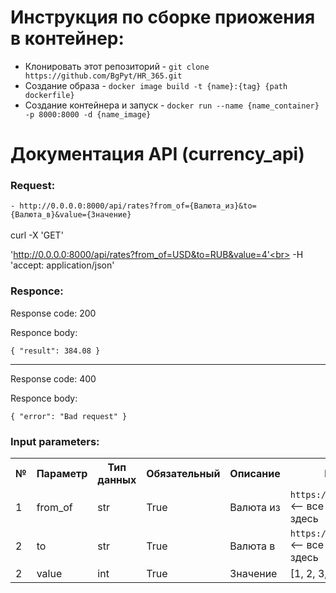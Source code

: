 # Инструкция по сборке приожения в контейнер:
<ul>
  <li>Клонировать этот репозиторий - <code>git clone https://github.com/BgPyt/HR_365.git</code></li>
  <li>Создание образа - <code>docker image build -t {name}:{tag} {path dockerfile}</code></li>
  <li>Создание контейнера и запуск - <code>docker run --name {name_container} -p 8000:8000 -d {name_image} </code></li>
</ul>

# Документация API (currency_api)
<h3>Request:</h3><code>- http://0.0.0.0:8000/api/rates?from_of={Валюта_из}&to={Валюта_в}&value={Значение}</code><br>



<br>
curl -X 'GET'

'http://0.0.0.0:8000/api/rates?from_of=USD&to=RUB&value=4'<br>
-H 'accept: application/json'

<h3>Responce:</h3>
Response code: 200

Responce body: 

<code>{
  "result": 384.08
}
</code>
<hr>
Response code: 400

Responce body: 

<code>{
  "error": "Bad request"
}
</code>
<h3>Input parameters:</h3>
<table>
<tr><th>№</th><th>Параметр</th><th>Тип данных</th><th>Обязательный</th><th>Описание</th><th>Варианты значений</th></tr> 
<tr><td>1</td><td>from_of</td><td>str</td><td>True</td><td>Валюта из</td><td><code>https://api.coingate.com/v2/rates</code> <-- все курсы валют описаны здесь</td></tr> 
<tr><td>2</td><td>to</td><td>str</td><td>True</td><td>Валюта в</td><td><code>https://api.coingate.com/v2/rates</code> <-- все курсы валют описаны здесь</td></tr> 
<tr><td>2</td><td>value</td><td>int</td><td>True</td><td>Значение</td><td>[1, 2, 3, ...]</td></tr> 
</table>
  


  

